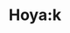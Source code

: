 ---
title: Hoya:k
layout: default
modal-id: 4
img: HoyaK.png
alt: image-alt=
description: 
field: Crypto/MISC
---